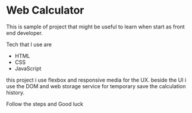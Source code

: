 # Web Calculator

This is sample of project that might be useful to learn when start as front end developer.

Tech that I use are
- HTML
- CSS
- JavaScript

this project i use flexbox and responsive media for the UX.
beside the UI i use the DOM and web storage service for temporary save the calculation history.

Follow the steps and Good luck